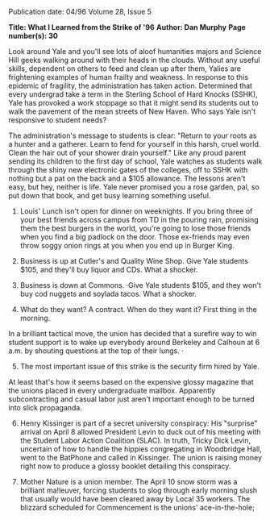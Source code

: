 Publication date: 04/96
Volume 28, Issue 5

**Title: What I Learned from the Strike of '96**
**Author: Dan Murphy**
**Page number(s): 30**

Look around Yale and you'll see lots of aloof humanities 
majors and Science Hill geeks walking around with their 
heads in the clouds. Without any useful skills, dependent 
on others to feed and clean up after them, Yalies are 
frightening examples of human frailty and weakness. In response 
to this epidemic of fragility, the administration has taken action. 
Determined that every undergrad take a term in the Sterling 
School of Hard Knocks (SSHK), Yale has provoked a work 
stoppage so that it might send its students out to walk the 
pavement of the mean streets of New Haven. Who says Yale isn't 
responsive to student needs? 


The administration's message to students is clear: "Return to 
your roots as a hunter and a gatherer. Learn to fend for yourself in 
this harsh, cruel world. Clean the hair out of your shower drain 
yourself." Like any proud parent sending its children to the first 
day of school, Yale watches as students walk through the shiny 
new electronic gates of the colleges, off to SSHK with nothing 
but a pat on the back and a $105 allowance. The lessons aren't 
easy, but hey, neither is life. Yale never promised you a rose 
garden, pal, so put down that book, and get busy learning 
something useful. 


1) Louis' Lunch isn't open for dinner on weeknights. 
If you bring three of your best friends across campus from TD 
in the pouring rain, promising them the best burgers in the 
world, you're going to lose those friends when you find a big 
padlock on the door. Those ex-friends may even throw soggy 
onion rings at you when you end up in Burger King. 


2) Business is up at Cutler's and Quality Wine Shop. 
Give Yale students $105, and they'll buy liquor and CDs. 
What a shocker. 


3) Business is down at Commons. 
·Give Yale students $105, and they won't buy cod nuggets and 
soylada tacos. What a shocker. 


4) What do they want? A contract. When do they want it? First thing 
in the morning. 


In a brilliant tactical move, the union has decided that a 
surefire way to win student support is to wake up everybody 
around Berkeley and Calhoun at 6 a.m. by shouting questions at 
the top of their lungs. · 


5) The most important issue of this strike is the security firm hired by 
Yale. 


At least that's how it seems based on the expensive glossy 
magazine that the unions placed in every undergraduate mailbox. 
Apparently subcontracting and casual labor just aren't important 
enough to be turned into slick propaganda. 


6) Henry Kissinger is part of a secret university conspiracy: 
His "surprise" arrival on April 8 allowed President Levin to 
duck out of his meeting with the Student Labor Action Coalition 
(SLAC). In truth, Tricky Dick Levin, uncertain of how to handle 
the hippies congregating in Woodbridge Hall, went to the 
BatPhone and called in Kissinger. The union is raising money 
right now to produce a glossy booklet detailing this conspiracy. 


7) Mother Nature is a union member. 
The April 10 snow storm was a brilliant ma!leuver, forcing 
students to slog through early morning slush that usually would 
have been cleared away by Local 35 workers. The blizzard 
scheduled for Commencement is the unions' ace-in-the-hole;